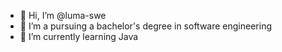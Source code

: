 - 👋 Hi, I’m @luma-swe
- 👀 I’m a pursuing a bachelor's degree in software engineering 
- 🌱 I’m currently learning Java


<!---
luma-swe/luma-swe is a ✨ special ✨ repository because its `README.md` (this file) appears on your GitHub profile.
You can click the Preview link to take a look at your changes.
--->
